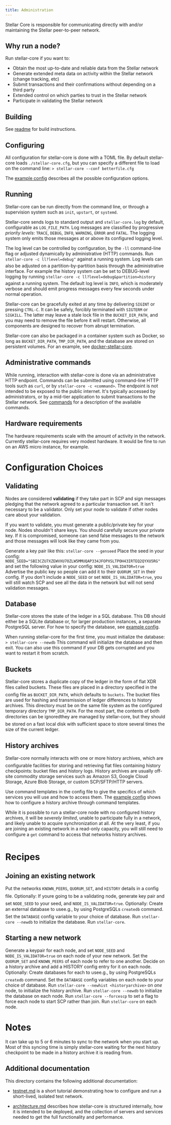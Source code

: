 ```yaml
---
title: Administration
---
```


Stellar Core is responsible for communicating directly with and/or maintaining 
the Stellar peer-to-peer network.

## Why run a node?

Run stellar-core if you want to:
* Obtain the most up-to-date and reliable data from the Stellar network
* Generate extended meta data on activity within the Stellar network (change tracking, etc)
* Submit transactions and their confirmations without depending on a third party
* Extended control on which parties to trust in the Stellar network
* Participate in validating the Stellar network


## Building
See [readme](/README.md) for build instructions.

## Configuring
All configuration for stellar-core is done with a TOML file. By default 
stellar-core loads `./stellar-core.cfg`, but you can specify a different file 
to load on the command line: `> stellar-core --conf betterfile.cfg` 

The [example config](/docs/stellar-core_example.cfg) describes all the possible 
configuration options.  

## Running
Stellar-core can be run directly from the command line, or through a supervision 
system such as `init`, `upstart`, or `systemd`.

Stellar-core sends logs to standard output and `stellar-core.log` by default, 
configurable as `LOG_FILE_PATH`.
 Log messages are classified by progressive _priority levels_:
  `TRACE`, `DEBUG`, `INFO`, `WARNING`, `ERROR` and `FATAL`.
   The logging system only emits those messages at or above its configured logging level. 

The log level can be controlled by configuration, by the `-ll` command-line flag 
or adjusted dynamically by administrative (HTTP) commands.
 Run `stellar-core -c ll?level=debug"` against a running system.
Log levels can also be adjusted on a partition-by-partition basis through the 
administrative interface.
 For example the history system can be set to DEBUG-level logging by running
`stellar-core -c ll?level=debug&partition=history` against a running system.
 The default log level is `INFO`, which is moderately verbose and should emit 
 progress messages every few seconds under normal operation.

Stellar-core can be gracefully exited at any time by delivering `SIGINT` or
 pressing `CTRL-C`. It can be safely, forcibly terminated with `SIGTERM` or
  `SIGKILL`. The latter may leave a stale lock file in the `BUCKET_DIR_PATH`,
   and you may need to remove the file before it will restart. 
   Otherwise, all components are designed to recover from abrupt termination.

Stellar-core can also be packaged in a container system such as Docker, so long 
as `BUCKET_DIR_PATH`, `TMP_DIR_PATH`, and the database are stored on persistent 
volumes. For an example, see [docker-stellar-core](https://github.com/stellar/docker-stellar-core).

## Administrative commands
While running, interaction with stellar-core is done via an administrative 
HTTP endpoint. Commands can be submitted using command-line HTTP tools such 
as `curl`, or by `stellar-core -c <command>`. The endpoint is not intended to 
be exposed to the public internet. It's typically accessed by administrators, 
or by a mid-tier application to submit transactions to the Stellar network. 
See [commands](./commands.md) for a description of the available commands.

## Hardware requirements
The hardware requirements scale with the amount of activity in the network. 
Currently stellar-core requires very modest hardware. It would be fine to run 
on an AWS micro instance, for example.

# Configuration Choices

## Validating
Nodes are considered **validating** if they take part in SCP and sign messages 
pledging that the network agreed to a particular transaction set. It isn't 
necessary to be a validator. Only set your node to validate if other nodes 
care about your validation. 

If you want to validate, you must generate a public/private key for your node.
 Nodes shouldn't share keys. You should carefully secure your private key. 
If it is compromised, someone can send false messages to the network and those 
messages will look like they came from you. 

Generate a key pair like this:
`stellar-core --genseed`
Place the seed in your config:
`NODE_SEED="SBI3CZU7XZEWVXU7OZLW5MMUQAP334JFOPXSLTPOH43IRTEQ2QYXU5RG"`
and set the following value in your config:
`NODE_IS_VALIDATOR=true`
Advertise the public key so people can add it to their `QUORUM_SET` in their config.
If you don't include a `NODE_SEED` or set `NODE_IS_VALIDATOR=true`, you will still
watch SCP and see all the data in the network but will not send validation messages.

## Database
Stellar-core stores the state of the ledger in a SQL database. This DB should 
either be a SQLite database or, for larger production instances, a separate 
PostgreSQL server. For how to specify the database, 
see [example config](/docs/stellar-core_example.cfg).

When running stellar-core for the first time, you must initialize the database:
`> stellar-core --newdb`
This command will initialize the database and then exit. You can also use this 
command if your DB gets corrupted and you want to restart it from scratch. 

## Buckets
Stellar-core stores a duplicate copy of the ledger in the form of flat XDR files 
called buckets. These files are placed in a directory specified in the config 
file as `BUCKET_DIR_PATH`, which defaults to `buckets`. The bucket files are used
 for hashing and transmission of ledger differences to history archives. This 
 directory must be on the same file system as the configured temporary 
 directory `TMP_DIR_PATH`. For the most part, the contents of both directories 
can be ignoredthey are managed by stellar-core, but they should be stored on 
a fast local disk with sufficient space to store several times the size of the 
current ledger. 

## History archives
Stellar-core normally interacts with one or more history archives, which are 
configurable facilities for storing and retrieving flat files containing history 
checkpoints: bucket files and history logs. History archives are usually off-site 
commodity storage services such as Amazon S3, Google Cloud Storage, 
Azure Blob Storage, or custom SCP/SFTP/HTTP servers. 

Use command templates in the config file to give the specifics of which 
services you will use and how to access them. 
The [example config](/docs/stellar-core_example.cfg) shows how to configure 
a history archive through command templates. 

While it is possible to run a stellar-core node with no configured history 
archives, it will be _severely limited_, unable to participate fully in a 
network, and likely unable to acquire synchronization at all. At the very 
least, if you are joining an existing network in a read-only capacity, you 
will still need to configure a `get` command to access that networks history 
archives.

# Recipes

## Joining an existing network

Put the networks `KNOWN_PEERS`, `QUORUM_SET`, and `HISTORY` details in a config file.
Optionally: If youre going to be a validating node, generate key pair and 
set `NODE_SEED` to your seed, and `NODE_IS_VALIDATOR=true`.
Optionally: Create an external database to usee.g., by using 
PostgreSQLs `createdb` command.
Set the `DATABASE` config variable to your choice of database.
Run `stellar-core --newdb` to initialize the database.
Run `stellar-core`.

## Starting a new network

Generate a keypair for each node, and set `NODE_SEED` and `NODE_IS_VALIDATOR=true`
on each node of your new network.
Set the `QUORUM_SET` and `KNOWN_PEERS` of each node to refer to one another.
Decide on a history archive and add a HISTORY config entry for it on each node.
Optionally: Create databases for each to usee.g., by using PostgreSQLs `createdb` command.
Set the `DATABASE` config variables on each node to your choice of database.
Run `stellar-core --newhist <historyarchive>` on _one_ node, to initialize the history archive.
Run `stellar-core --newdb` to initialize the database on each node.
Run `stellar-core --forcescp` to set a flag to force each node to start SCP rather than join.
Run `stellar-core` on each node.


# Notes

It can take up to 5 or 6 minutes to sync to the network when you start up. Most 
of this syncing time is simply stellar-core waiting for the next history 
checkpoint to be made in a history archive it is reading from.

## Additional documentation

This directory contains the following additional documentation:

* [testnet.md](./testnet.md) is a short tutorial demonstrating how to
  configure and run a short-lived, isolated test network.

* [architecture.md](/docs/architecture.md) describes how stellar-core is
  structured internally, how it is intended to be deployed, and the collection of
  servers and services needed to get the full functionality and performance.

